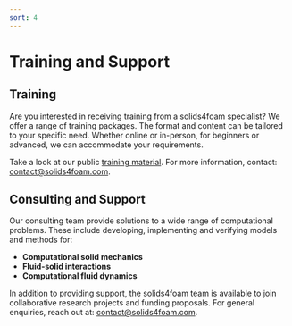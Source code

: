 ```yaml
---
sort: 4
---
```


# Training and Support

## Training

Are you interested in receiving training from a solids4foam specialist? We offer a range of training packages. The format and content can be tailored to your specific need. Whether online or in-person, for beginners or advanced, we can accommodate your requirements.

Take a look at our public [training material](training-material). For more information, contact: contact@solids4foam.com.

## Consulting and Support

Our consulting team provide solutions to a wide range of computational problems. These include developing, implementing and verifying models and methods for:

- **Computational solid mechanics**
- **Fluid-solid interactions** 
- **Computational fluid dynamics** 

In addition to providing support, the solids4foam team is available to join collaborative research projects and funding proposals. For general enquiries, reach out at: contact@solids4foam.com.

<!-- {% include list.liquid all=true %} -->
